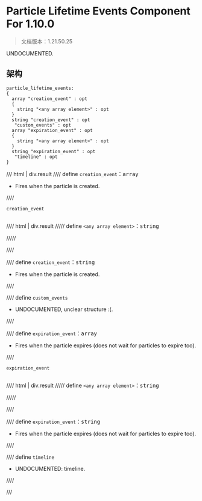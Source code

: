# Particle Lifetime Events Component For 1.10.0

> 文档版本：1.21.50.25

UNDOCUMENTED.

## 架构

```mcschema
particle_lifetime_events:
{
  array "creation_event" : opt
  {
    string "<any array element>" : opt
  }
  string "creation_event" : opt
   "custom_events" : opt
  array "expiration_event" : opt
  {
    string "<any array element>" : opt
  }
  string "expiration_event" : opt
   "timeline" : opt
}

```

/// html | div.result
//// define
`creation_event`：<samp>array</samp>

- Fires when the particle is created.


////

<div class="language-text highlight"><span class="filename"><code>creation_event</code></span><pre id="__code_1"><span></span></pre></div>

//// html | div.result
///// define
`<any array element>`：<samp>string</samp>


/////


////


//// define
`creation_event`：<samp>string</samp>

- Fires when the particle is created.


////



//// define
`custom_events`

- UNDOCUMENTED, unclear structure :(.


////


//// define
`expiration_event`：<samp>array</samp>

- Fires when the particle expires (does not wait for particles to expire too).


////

<div class="language-text highlight"><span class="filename"><code>expiration_event</code></span><pre id="__code_1"><span></span></pre></div>

//// html | div.result
///// define
`<any array element>`：<samp>string</samp>


/////


////


//// define
`expiration_event`：<samp>string</samp>

- Fires when the particle expires (does not wait for particles to expire too).


////



//// define
`timeline`

- UNDOCUMENTED: timeline.


////


///

